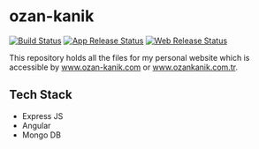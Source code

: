 # ozan-kanik
[![Build Status](https://dev.azure.com/jnrmnt/ozan-kanik/_apis/build/status/JnRMnT.ozan-kanik?branchName=master)](https://dev.azure.com/jnrmnt/ozan-kanik/_build/latest?definitionId=5&branchName=master)
[![App Release Status](https://vsrm.dev.azure.com/jnrmnt/_apis/public/Release/badge/9bf621b6-9979-408d-adb9-f56d34397872/1/1)](https://vsrm.dev.azure.com/jnrmnt/_apis/public/Release/badge/9bf621b6-9979-408d-adb9-f56d34397872/1/1)
[![Web Release Status](https://vsrm.dev.azure.com/jnrmnt/_apis/public/Release/badge/9bf621b6-9979-408d-adb9-f56d34397872/1/2)](https://vsrm.dev.azure.com/jnrmnt/_apis/public/Release/badge/9bf621b6-9979-408d-adb9-f56d34397872/1/2)

This repository holds all the files for my personal website which is accessible by www.ozan-kanik.com or www.ozankanik.com.tr.

## Tech Stack
- Express JS
- Angular
- Mongo DB
